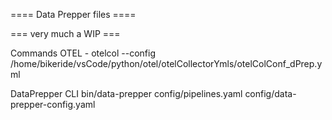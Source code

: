 ==== Data Prepper files ====

=== very much a WIP ===

Commands
OTEL - otelcol --config /home/bikeride/vsCode/python/otel/otelCollectorYmls/otelColConf_dPrep.yml 

DataPrepper CLI
bin/data-prepper config/pipelines.yaml config/data-prepper-config.yaml
